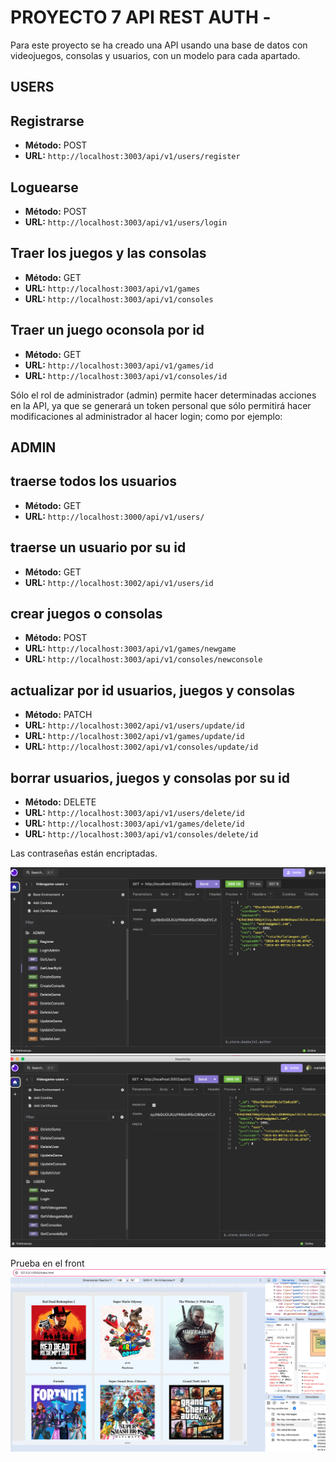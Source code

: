 # PROYECTO 7 API REST AUTH -

Para este proyecto se ha creado una API usando una base de datos con videojuegos, consolas y usuarios, con un modelo para cada apartado.

## USERS

## Registrarse

- **Método:** POST
- **URL:** `http://localhost:3003/api/v1/users/register`

## Loguearse

- **Método:** POST
- **URL:** `http://localhost:3003/api/v1/users/login`

## Traer los juegos y las consolas

- **Método:** GET
- **URL:** `http://localhost:3003/api/v1/games`
- **URL:** `http://localhost:3003/api/v1/consoles`

## Traer un juego oconsola por id

- **Método:** GET
- **URL:** `http://localhost:3003/api/v1/games/id`
- **URL:** `http://localhost:3003/api/v1/consoles/id`

Sólo el rol de administrador (admin) permite hacer determinadas acciones en la API, ya que se generará un token personal que sólo permitirá hacer modificaciones al administrador al hacer login; como por ejemplo:

## ADMIN

## traerse todos los usuarios

- **Método:** GET
- **URL:** `http://localhost:3000/api/v1/users/`

## traerse un usuario por su id

- **Método:** GET
- **URL:** `http://localhost:3002/api/v1/users/id`

## crear juegos o consolas

- **Método:** POST
- **URL:** `http://localhost:3003/api/v1/games/newgame`
- **URL:** `http://localhost:3003/api/v1/consoles/newconsole`

## actualizar por id usuarios, juegos y consolas

- **Método:** PATCH
- **URL:** `http://localhost:3002/api/v1/users/update/id`
- **URL:** `http://localhost:3002/api/v1/games/update/id`
- **URL:** `http://localhost:3002/api/v1/consoles/update/id`

## borrar usuarios, juegos y consolas por su id

- **Método:** DELETE
- **URL:** `http://localhost:3003/api/v1/users/delete/id`
- **URL:** `http://localhost:3003/api/v1/games/delete/id`
- **URL:** `http://localhost:3003/api/v1/consoles/delete/id`

Las contraseñas están encriptadas.

![captura a Insomnia](/src/pics/1.png)
![captura a Insomnia](/src/pics/2.png)

Prueba en el front
![captura a Insomnia](/src/pics/3.png)
